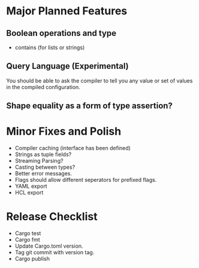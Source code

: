 # Major Planned Features

## Boolean operations and type

* contains (for lists or strings)

## Query Language (Experimental)

You should be able to ask the compiler to tell you any value or set of values in the
compiled configuration.

## Shape equality as a form of type assertion?

# Minor Fixes and Polish

* Compiler caching (interface has been defined)
* Strings as tuple fields?
* Streaming Parsing?
* Casting between types?
* Better error messages.
* Flags should allow different seperators for prefixed flags.
* YAML export
* HCL export

# Release Checklist

* Cargo test
* Cargo fmt
* Update Cargo.toml version.
* Tag git commit with version tag.
* Cargo publish